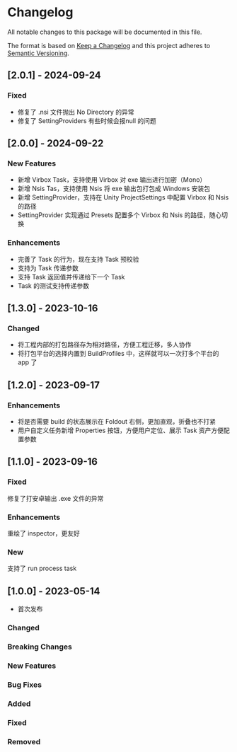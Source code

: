 # Changelog

All notable changes to this package will be documented in this file.

The format is based on [Keep a Changelog](http://keepachangelog.com/en/1.0.0/)
and this project adheres to [Semantic Versioning](http://semver.org/spec/v2.0.0.html).

## [2.0.1] - 2024-09-24
### Fixed
* 修复了 .nsi 文件抛出 No Directory 的异常
* 修复了 SettingProviders 有些时候会报null 的问题

## [2.0.0] - 2024-09-22
### New Features
* 新增 Virbox Task，支持使用 Virbox 对 exe 输出进行加密（Mono）
* 新增 Nsis Tas，支持使用 Nsis 将 exe 输出包打包成 Windows 安装包
* 新增 SettingProvider，支持在 Unity ProjectSettings 中配置 Virbox 和 Nsis 的路径
* SettingProvider 实现通过 Presets 配置多个 Virbox 和 Nsis 的路径，随心切换

### Enhancements

* 完善了 Task 的行为，现在支持 Task 预校验
* 支持为 Task 传递参数
* 支持 Task 返回值并传递给下一个 Task
* Task 的测试支持传递参数


## [1.3.0] - 2023-10-16
### Changed
* 将工程内部的打包路径存为相对路径，方便工程迁移，多人协作
* 将打包平台的选择内置到 BuildProfiles 中，这样就可以一次打多个平台的 app 了

## [1.2.0] - 2023-09-17

### Enhancements

* 将是否需要 build 的状态展示在 Foldout 右侧，更加直观，折叠也不打紧
* 用户自定义任务新增 Properties 按钮，方便用户定位、展示 Task 资产方便配置参数

## [1.1.0] - 2023-09-16

### Fixed

修复了打安卓输出 .exe 文件的异常

### Enhancements

重绘了 inspector，更友好

### New

支持了 run process task

## [1.0.0] - 2023-05-14

* 首次发布


### Changed

### Breaking Changes

### New Features

### Bug Fixes

### Added

### Fixed

### Removed
